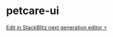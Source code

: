 # petcare-ui

[Edit in StackBlitz next generation editor ⚡️](https://stackblitz.com/~/github.com/gertehlers/petcare-ui)